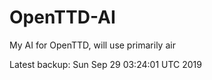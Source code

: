 # OpenTTD-AI
My AI for OpenTTD, will use primarily air

Latest backup: Sun Sep 29 03:24:01 UTC 2019
